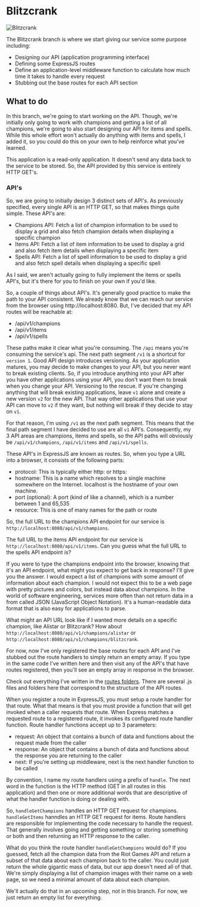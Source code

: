 # Blitzcrank
![Blitzcrank](http://ddragon.leagueoflegends.com/cdn/12.5.1/img/champion/Blitzcrank.png)

The Blitzcrank branch is where we start giving our service some purpose including:

* Designing our API (application programming interface)
* Defining some ExpressJS routes
* Define an application-level middleware function to calculate how much time it takes to handle every request
* Stubbing out the base routes for each API section

## What to do
In this branch, we're going to start working on the API. Though, we're initially only
going to work with champions and getting a list of all champions, we're going to also
start designing our API for items and spells. While this whole effort won't actually
do anything with items and spells, I added it, so you could do this on your own to help
reinforce what you've learned.

This application is a read-only application. It doesn't send any data back to the service to
be stored. So, the API provided by this service is entirely HTTP GET's.

### API's
So, we are going to initially design 3 distinct sets of API's. As previously specified,
every single API is an HTTP GET, so that makes things quite simple. These API's are:

* Champions API: Fetch a list of champion information to be used to display a grid and also fetch champion details when displaying a specific champion 
* Items API: Fetch a list of item information to be used to display a grid and also fetch item details when displaying a specific item
* Spells API: Fetch a list of spell information to be used to display a grid and also fetch spell details when displaying a specific spell

As I said, we aren't actually going to fully implement the items or spells API's, but it's there for
you to finish on your own if you'd like.

So, a couple of things about API's. It's generally good practice to make the path to your API consistent.
We already know that we can reach our service from the browser using http://localhost:8080. But, I've decided
that my API routes will be reachable at:

* /api/v1/champions
* /api/v1/items
* /api/v1/spells

These paths make it clear what you're consuming. The ```/api``` means you're consuming the service's api.
The next path segment ```/v1``` is a shortcut for ```version 1```. Good API design introduces versioning.
As your application matures, you may decide to make changes to your API, but you never want to break existing
clients. So, if you introduce anything into your API after you have other applications using your API, you don't
want them to break when you change your API. Versioning to the rescue. If you're changing anything that will
break existing applications, leave ```v1``` alone and create a new version ```v2``` for the new API. That way
other applications that use your API can move to ```v2``` if they want, but nothing will break if they
decide to stay on ```v1```.

For that reason, I'm using ```/v1``` as the next path segment. This means that the final path segment
I have decided to use are all ```v1``` API's. Consequently, my 3 API areas are champions, items and spells, so
the API paths will obviously be ```/api/v1/champions```, ```/api/v1/items``` and ```/api/v1/spells```.

These API's in ExpressJS are known as routes. So, when you type a URL into a browser, it consists of the following parts:

* protocol: This is typically either http: or https:
* hostname: This is a name which resolves to a single machine somewhere on the Internet. localhost is the hostname of your own machine.
* port (optional): A port (kind of like a channel), which is a number between 1 and 65,535
* resource: This is one of many names for the path or route

So, the full URL to the champions API endpoint for our service is ```http://localhost:8080/api/v1/champions```.

The full URL to the items API endpoint for our service is ```http://localhost:8080/api/v1/items```. Can you guess
what the full URL to the spells API endpoint is?

If you were to type the champions endpoint into the browser, knowing that it's an API endpoint, what
might you expect to get back in response? I'll give you the answer. I would expect a list of champions with
some amount of information about each champion. I would not expect this to be a web page with pretty pictures
and colors, but instead data about champions. In the world of software engineering, services more often than not
return data in a from called JSON (JavaScript Object Notation). It's a human-readable data format
that is also easy for applications to parse.

What might an API URL look like if I wanted more details on a specific champion, like Alistar or Blitzcrank?
How about ```http://localhost:8080/api/v1/champions/alistar``` or ```http://localhost:8080/api/v1/champions/blitzcrank```.

For now, now I've only registered the base routes for each API and I've stubbed out the route
handlers to simply return an empty array. If you type in the same code I've written here and then
visit any of the API's that have routes registered, then you'll see an empty array in response in
the browser.

Check out everything I've written in the [routes folders](./src/routes). There are several .js
files and folders here that correspond to the structure of the API routes.

When you register a route in ExpressJS, you must setup a route handler for that route. What that
means is that you must provide a function that will get invoked when a caller requests that route.
When Express matches a requested route to a registered route, it invokes its configured route
handler function. Route handler functions accept up to 3 parameters:

* request: An object that contains a bunch of data and functions about the request made from the caller
* response: An object that contains a bunch of data and functions about the response you are returning to the caller
* next: If you're setting up middleware, next is the next handler function to be called

By convention, I name my route handlers using a prefix of ```handle```. The next word in the function
is the HTTP method (GET in all routes in this application) and then one or more additional words
that are descriptive of what the handler function is doing or dealing with.

So, ```handleGetChampions``` handles an HTTP GET request for champions. ```handleGetItems``` hanndles
an HTTP GET request for items.  Route handlers are responsible for implementing the code necessary
to handle the request. That generally involves going and getting something or storing something or
both and then returning an HTTP response to the caller.

What do you think the route handler ```handleGetChampions``` would do? If you guessed, fetch
all the champion data from the Riot Games API and return a subset of that data about each
champion back to the caller. You could just return the whole gigantic mass of data, but
our app doesn't need all of that. We're simply displaying a list of champion images with
their name on a web page, so we need a minimal amount of data about each champion.

We'll actually do that in an upcoming step, not in this branch. For now, we just return
an empty list for everything.